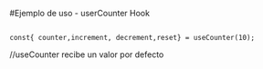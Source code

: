 #Ejemplo de uso - userCounter Hook

```

const{ counter,increment, decrement,reset} = useCounter(10);

```

//useCounter recibe un valor por defecto